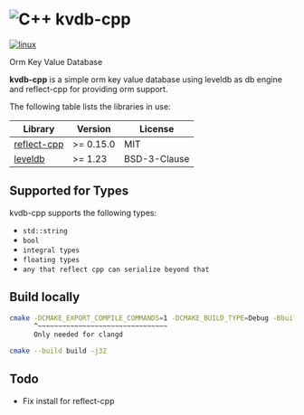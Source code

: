 # ![C++](https://img.shields.io/badge/c++-%2300599C.svg?style=for-the-badge&logo=c%2B%2B&logoColor=white) kvdb-cpp

[![linux](https://github.com/BestITUserEUW/kvdb-cpp/actions/workflows/linux.yaml/badge.svg)](https://github.com/BestITUserEUW/kvdb-cpp/actions/workflows/linux.yaml)

Orm Key Value Database

**kvdb-cpp** is a simple orm key value database using leveldb as db engine and reflect-cpp for providing orm support.

The following table lists the libraries in use:

| Library                                                      | Version   | License      |
|--------------------------------------------------------------|-----------|--------------|
| [reflect-cpp](https://github.com/getml/reflect-cpp.git)      | >= 0.15.0 | MIT          |
| [leveldb](https://github.com/google/leveldb.git)             | >= 1.23   | BSD-3-Clause |


## Supported for Types

kvdb-cpp supports the following types:

- `std::string`
- `bool`
- `integral types`
- `floating types`
- `any that reflect cpp can serialize beyond that`

## Build locally

```bash
cmake -DCMAKE_EXPORT_COMPILE_COMMANDS=1 -DCMAKE_BUILD_TYPE=Debug -Bbuild -H.
      ^~~~~~~~~~~~~~~~~~~~~~~~~~~~~~~~~
      Only needed for clangd   
```

```bash
cmake --build build -j32
```

## Todo

- Fix install for reflect-cpp